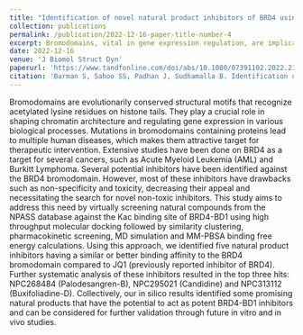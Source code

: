 ```yaml
---
title: "Identification of novel natural product inhibitors of BRD4 using high throughput virtual screening and MD simulation"
collection: publications
permalink: /publication/2022-12-16-paper-title-number-4
excerpt: Bromodomains, vital in gene expression regulation, are implicated in various diseases, making them targets for therapeutic intervention. BRD4, a well-studied bromodomain in cancers like AML and Burkitt Lymphoma, has attracted attention for inhibitor development. However, existing inhibitors often lack specificity and safety. Our study screened natural compounds from the NPASS database against BRD4-BD1 using computational methods. Five inhibitors with comparable or superior binding affinity compared to JQ1 were identified, including NPC268484 (Palodesangren-B), NPC295021 (Candidine), and NPC313112 (Buxifoliadine-D). These findings offer potential candidates for further validation in future experimental studies.
date: 2022-12-16
venue: 'J Biomol Struct Dyn'
paperurl: 'https://www.tandfonline.com/doi/abs/10.1080/07391102.2022.2155346'
citation: 'Barman S, Sahoo SS, Padhan J, Sudhamalla B. Identification of novel natural product inhibitors of BRD4 using high throughput virtual screening and MD simulation. J Biomol Struct Dyn. 2022 Dec 16:1-13.'
---
```


Bromodomains are evolutionarily conserved structural motifs that recognize acetylated lysine residues on histone tails. They play a crucial role in shaping chromatin architecture and regulating gene expression in various biological processes. Mutations in bromodomains containing proteins lead to multiple human diseases, which makes them attractive target for therapeutic intervention. Extensive studies have been done on BRD4 as a target for several cancers, such as Acute Myeloid Leukemia (AML) and Burkitt Lymphoma. Several potential inhibitors have been identified against the BRD4 bromodomain. However, most of these inhibitors have drawbacks such as non-specificity and toxicity, decreasing their appeal and necessitating the search for novel non-toxic inhibitors. This study aims to address this need by virtually screening natural compounds from the NPASS database against the Kac binding site of BRD4-BD1 using high throughput molecular docking followed by similarity clustering, pharmacokinetic screening, MD simulation and MM-PBSA binding free energy calculations. Using this approach, we identified five natural product inhibitors having a similar or better binding affinity to the BRD4 bromodomain compared to JQ1 (previously reported inhibitor of BRD4). Further systematic analysis of these inhibitors resulted in the top three hits: NPC268484 (Palodesangren-B), NPC295021 (Candidine) and NPC313112 (Buxifoliadine-D). Collectively, our in silico results identified some promising natural products that have the potential to act as potent BRD4-BD1 inhibitors and can be considered for further validation through future in vitro and in vivo studies.
